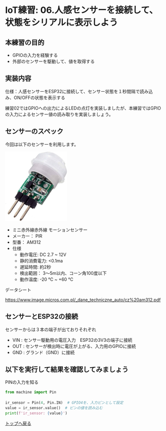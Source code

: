 # IoT練習: 06.人感センサーを接続して、状態をシリアルに表示しよう

## 本練習の目的

- GPIOの入力を経験する
- 外部のセンサーを駆動して、値を取得する

## 実装内容

仕様：人感センサーをESP32に接続して、センサー状態を１秒間隔で読み込み、ON/OFFの状態を表示する

練習02ではGPIOへの出力によるLEDの点灯を実装しましたが、本練習ではGPIOの入力によるセンサー値の読み取りを実装しましょう。

## センサーのスペック

今回は以下のセンサーを利用します。

<img alt="AM312" src="AM312.jpg" width="200px">

- ミニ赤外線赤外線 モーションセンサー
- メーカー： PIR
- 型番： AM312
- 仕様
  - 動作電圧: DC 2.7 ~ 12V
  - 静的消費電力: <0.1ma
  - 遅延時間: 約2秒
  - 検出範囲： 3〜5m以内、コーン角100度以下
  - 動作温度: -20 ℃ ~ +60 ℃

データシート

https://www.image.micros.com.pl/_dane_techniczne_auto/cz%20am312.pdf

## センサーとESP32の接続

センサーからは３本の端子が出ておりそれぞれ

- VIN : センサー駆動用の電圧入力　ESP32の3V3の端子に接続
- OUT : センサーが検出時に電圧が上がる、入力用のGPIOに接続
- GND : グランド（GND）に接続

## 以下を実行して結果を確認してみましょう

PINの入力を知る

```python
from machine import Pin

ir_sensor = Pin(4, Pin.IN)  # GPIO4を、入力ピンとして設定
value = ir_sensor.value()  # ピンの値を読み込む
print(f'ir_sensor: {value}')
```

[トップへ戻る](../README.md)
